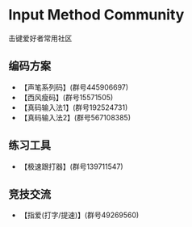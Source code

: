 # Input Method Community


<!--more-->

击键爱好者常用社区

## 编码方案

* 【声笔系列码】(群号445906697)
* 【西风瘦码】(群号15571505)
* 【真码输入法1】(群号192524731)
* 【真码输入法2】(群号567108385)

## 练习工具

* 【极速跟打器】(群号139711547)

## 竞技交流

* 【指爱(打字/提速)】(群号49269560)

